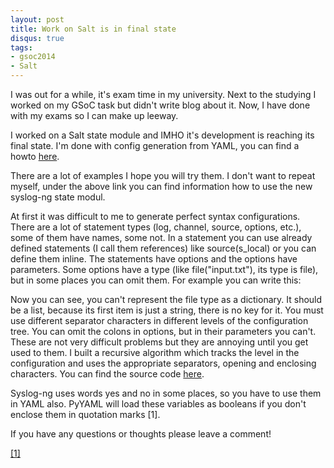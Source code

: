 ```yaml
---
layout: post
title: Work on Salt is in final state
disqus: true
tags:
- gsoc2014
- Salt
---
```

I was out for a while, it's exam time in my university. Next to the
studying I worked on my GSoC task but didn't write blog about it. Now,
I have done with my exams so I can make up leeway.


I worked on a Salt state module and IMHO it's  development is reaching
its final state. I'm done with config generation from YAML, you can
find a howto [here](https://github.com/ihrwein/salt/wiki/Syslog-ng-state-HOWTO).

There are a lot of examples I hope you will try them. I don't want to
repeat myself, under the above link you can find information how to use
the new syslog-ng state modul.

At first it was difficult to me to generate perfect syntax
configurations. There are a lot of statement types (log, channel,
source, options, etc.), some of them have names, some not. In a
statement you can use already defined statements (I call them
references) like source(s_local) or you can define them inline. The
statements have options and the options have parameters. Some options
have a type (like file("input.txt"), its type is file), but in some
places you can omit them. For example you can write this:

Now you can see, you can't represent the file type as a dictionary. It
should be a list, because its first item is just a string, there is no
key for it. You must use different separator characters in different
levels of the configuration tree. You can omit the colons in options,
but in their parameters you can't. These are not very difficult
problems but they are annoying until you get used to them. I built a
recursive algorithm which tracks the level in the configuration and
uses the appropriate separators, opening and enclosing characters.  You
can find the source code [here](https://github.com/ihrwein/salt/blob/add-syslog-ng-module/salt/states/syslog_ng.py).

Syslog-ng uses words yes and no in some places, so you have to use them
in YAML also. PyYAML will load these variables as booleans if you don't
enclose them in quotation marks [1].

If you have any questions or thoughts please leave a comment!

[[1] ](http://salt.readthedocs.org/en/latest/topics/troubleshooting/yaml_idiosyncrasies.html#true-false-yes-no-on-off)


